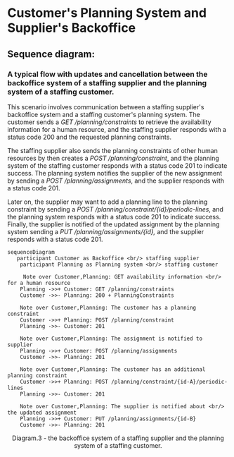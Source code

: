 # Customer's Planning System and Supplier's Backoffice

## Sequence diagram:

### A typical flow with updates and cancellation between the backoffice system of a **staffing supplier** and the **planning system of a staffing customer**.

This scenario involves communication between a staffing supplier's backoffice system and a staffing customer's planning system. The customer sends a _GET /planning/constraints_ to retrieve the availability information for a human resource, and the staffing supplier responds with a status code 200 and the requested planning constraints.

The staffing supplier also sends the planning constraints of other human resources by then creates a _POST /planning/constraint_, and the planning system of the staffing customer responds with a status code 201 to indicate success. The planning system notifies the supplier of the new assignment by sending a _POST /planning/assignments_, and the supplier responds with a status code 201.

Later on, the supplier may want to add a planning line to the planning constraint by sending a _POST /planning/constraint/{id}/periodic-lines_, and the planning system responds with a status code 201 to indicate success. Finally, the supplier is notified of the updated assignment by the planning system sending a _PUT /planning/assignments/{id},_ and the supplier responds with a status code 201.

```mermaid
sequenceDiagram
   participant Customer as Backoffice <br/> staffing supplier
    participant Planning as Planning system <br/> staffing customer

     Note over Customer,Planning: GET availability information <br/> for a human resource
    Planning ->>+ Customer: GET /planning/constraints
    Customer ->>- Planning: 200 + PlanningConstraints

    Note over Customer,Planning: The customer has a planning constraint
    Customer ->>+ Planning: POST /planning/constraint
    Planning ->>- Customer: 201

    Note over Customer,Planning: The assignment is notified to supplier
    Planning ->>+ Customer: POST /planning/assignments
    Customer ->>- Planning: 201

    Note over Customer,Planning: The customer has an additional planning constraint
    Customer ->>+ Planning: POST /planning/constraint/{id-A}/periodic-lines
    Planning ->>- Customer: 201

    Note over Customer,Planning: The supplier is notified about <br/> the updated assignment
    Planning ->>+ Customer: PUT /planning/assignments/{id-B}
    Customer ->>- Planning: 201

```

<figcaption align = "center">Diagram.3 - the backoffice system of a staffing supplier and the planning system of a staffing customer.</figcaption>
